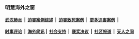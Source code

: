 
### 明慧海外之窗

####  [武汉肺炎](indexes/365.md?t=01171701) &nbsp;|&nbsp;  [迫害案例综述](indexes/328.md?t=01171701) &nbsp;|&nbsp; [迫害致死案例](indexes/277.md?t=01171701)  &nbsp;|&nbsp; [更多迫害案例](indexes/81.md?t=01171701)  &nbsp;|&nbsp; 
####  [时事评论](indexes/251.md?t=01171701) &nbsp;|&nbsp; [海外简讯](indexes/245.md?t=01171701)&nbsp;|&nbsp;  [社会支持](indexes/140.md?t=01171701) &nbsp;|&nbsp; [褒奖决议](indexes/282.md?t=01171701) &nbsp;|&nbsp; [社区报道](indexes/91.md?t=01171701)  &nbsp;|&nbsp; [天人之间](indexes/78.md?t=01171701) 

